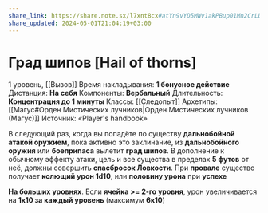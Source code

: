 ```yaml
---
share_link: https://share.note.sx/l7xnt8cx#atYn9vYD5MWv1akPBup01Mn2CrLUWt3r3aQUxVT1Leg
share_updated: 2024-05-01T21:04:19+03:00
---
```

# Град шипов [Hail of thorns]
1 уровень, [[Вызов]]
Время накладывания: **1 бонусное действие**
Дистанция: **На себя**
Компоненты: **Вербальный**
Длительность: **Концентрация до 1 минуты**
Классы: [[Следопыт]]
Архетипы: [[Магус#Орден Мистических лучников|Орден Мистических лучников (Магус)]]
Источник: «Player's handbook»

В следующий раз, когда вы попадёте по существу **дальнобойной атакой оружием**, пока активно это заклинание, из **дальнобойного оружия** или **боеприпаса** вылетит **град шипов**. В дополнение к обычному эффекту атаки, цель и все существа в пределах **5 футов** от неё, должны совершить **спасбросок Ловкости**. При **провале** существо получает **колющий урон 1d10**, или **половину урона** при **успехе**

**На больших уровнях**. Если **ячейка >= 2-го уровня**, урон увеличивается на **1к10 за каждый уровень** (максимум **6к10**)